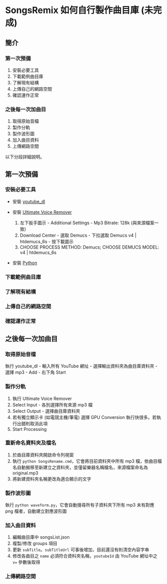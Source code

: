 # SongsRemix 如何自行製作曲目庫 (未完成)

## 簡介

### 第一次預備

1. 安裝必要工具
2. 下載範例曲目庫
3. 了解現有結構
4. 上傳自己的網路空間
5. 確認運作正常

### 之後每一次加曲目

1. 取得原始音檔
2. 製作分軌
3. 製作波形圖
4. 加入曲目資料
5. 上傳網路空間

以下分段詳細說明。

## 第一次預備

### 安裝必要工具

* 安裝 [youtube_dl](https://oleksis.github.io/youtube-dl-gui/)
* 安裝 [Ultimate Voice Remover](https://github.com/anjok07/ultimatevocalremovergui)
  1. 左下扳手圖示 - Additional Settings - Mp3 Bitrate: 128k (與來源檔案一致)
  2. Download Center - 選取 Demucs - 下拉選取 Demucs v4 | htdemucs_6s - 按下載圖示
  3. CHOOSE PROCESS METHOD: Demucs; CHOOSE DEMUCS MODEL: v4 | htdemucs_6s

* 安裝 [Python](https://www.python.org/)

### 下載範例曲目庫

### 了解現有結構

### 上傳自己的網路空間

### 確認運作正常

## 之後每一次加曲目

### 取得原始音檔

執行 youtube_dl - 輸入所有 YouTube 網址 - 選擇輸出資料夾為曲目庫資料夾 - 選擇 mp3 - Add - 右下角 Start

### 製作分軌

1. 執行 Ultimate Voice Remover
2. Select Input - 各別選擇所有來源 mp3 檔
3. Select Output - 選擇曲目庫資料夾
4. 若有獨立顯示卡 (如電競主機/筆電) 選擇 GPU Conversion 執行快很多。若執行出錯則取消此項
5. Start Processing

### 重新命名資料夾及檔名

1. 於曲目庫資料夾開啟命令列視窗
2. 執行 `python SongsRename.cmd`，它會將目前資料夾中所有 mp3 檔，依曲目檔名自動搬移至新建立之資料夾，並僅留樂器名稱檔名，來源檔案命名為 original.mp3
3. 將新建資料夾名稱更改為適合顯示的文字

### 製作波形圖

執行 `python waveform.py`，它會自動搜尋所有子資料夾下所有 mp3 未有對應 png 檔者，自動建立對應波形圖

### 加入曲目資料

1. 編輯曲目庫中 songsList.json
2. 複製/修改 groups 項目
3. 更新 `subTitle`。`subTitleUrl` 可事後增加，目前還沒有則清空內容字串
4. 修改各曲目之 `name` 必須符合資料夾名稱，`youtubeId` 由 YouTube 網址中之 `v=` 參數後取得 

### 上傳網路空間
